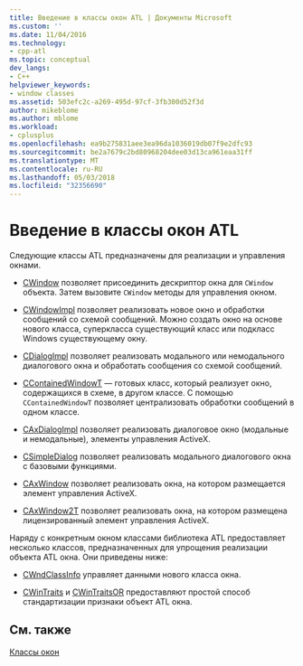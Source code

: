 ```yaml
---
title: Введение в классы окон ATL | Документы Microsoft
ms.custom: ''
ms.date: 11/04/2016
ms.technology:
- cpp-atl
ms.topic: conceptual
dev_langs:
- C++
helpviewer_keywords:
- window classes
ms.assetid: 503efc2c-a269-495d-97cf-3fb300d52f3d
author: mikeblome
ms.author: mblome
ms.workload:
- cplusplus
ms.openlocfilehash: ea9b275831aee3ea96da1036019db07f9e2dfc93
ms.sourcegitcommit: be2a7679c2bd80968204dee03d13ca961eaa31ff
ms.translationtype: MT
ms.contentlocale: ru-RU
ms.lasthandoff: 05/03/2018
ms.locfileid: "32356690"
---
```

# <a name="introduction-to-atl-window-classes"></a>Введение в классы окон ATL
Следующие классы ATL предназначены для реализации и управления окнами.  
  
-   [CWindow](../atl/reference/cwindow-class.md) позволяет присоединить дескриптор окна для `CWindow` объекта. Затем вызовите `CWindow` методы для управления окном.  
  
-   [CWindowImpl](../atl/reference/cwindowimpl-class.md) позволяет реализовать новое окно и обработки сообщений со схемой сообщений. Можно создать окно на основе нового класса, суперкласса существующий класс или подкласс Windows существующему окну.  
  
-   [CDialogImpl](../atl/reference/cdialogimpl-class.md) позволяет реализовать модального или немодального диалогового окна и обработать сообщения со схемой сообщений.  
  
-   [CContainedWindowT](../atl/reference/ccontainedwindowt-class.md) — готовых класс, который реализует окно, содержащихся в схеме, в другом классе. С помощью `CContainedWindowT` позволяет централизовать обработки сообщений в одном классе.  
  
-   [CAxDialogImpl](../atl/reference/caxdialogimpl-class.md) позволяет реализовать диалоговое окно (модальные и немодальные), элементы управления ActiveX.  
  
-   [CSimpleDialog](../atl/reference/csimpledialog-class.md) позволяет реализовать модального диалогового окна с базовыми функциями.  
  
-   [CAxWindow](../atl/reference/caxwindow-class.md) позволяет реализовать окна, на котором размещается элемент управления ActiveX.  
  
-   [CAxWindow2T](../atl/reference/caxwindow2t-class.md) позволяет реализовать окна, на котором размещена лицензированный элемент управления ActiveX.  
  
 Наряду с конкретным окном классами библиотека ATL предоставляет несколько классов, предназначенных для упрощения реализации объекта ATL окна. Они приведены ниже:  
  
-   [CWndClassInfo](../atl/reference/cwndclassinfo-class.md) управляет данными нового класса окна.  
  
-   [CWinTraits](../atl/reference/cwintraits-class.md) и [CWinTraitsOR](../atl/reference/cwintraitsor-class.md) предоставляют простой способ стандартизации признаки объект ATL окна.  
  
## <a name="see-also"></a>См. также  
 [Классы окон](../atl/atl-window-classes.md)

